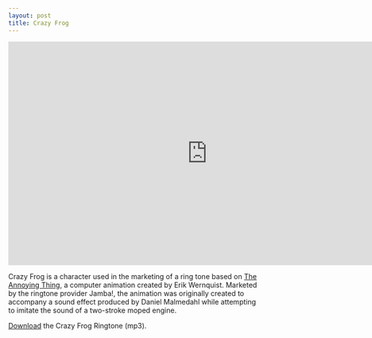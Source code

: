 ```yaml
---
layout: post
title: Crazy Frog
---
```


<iframe width="800" height="450" src="https://www.youtube-nocookie.com/embed/k85mRPqvMbE" frameborder="0" allow="accelerometer; autoplay; encrypted-media; gyroscope; picture-in-picture" allowfullscreen></iframe>

Crazy Frog is a character used in the marketing of a ring tone based on [The Annoying Thing](https://en.wikipedia.org/wiki/Crazy_Frog), a computer animation created by Erik Wernquist. Marketed by the ringtone provider Jamba!, the animation was originally created to accompany a sound effect produced by Daniel Malmedahl while attempting to imitate the sound of a two-stroke moped engine.

[Download](https://cdn.oinam.com/audio/crazyfrog.mp3) the Crazy Frog Ringtone (mp3).
